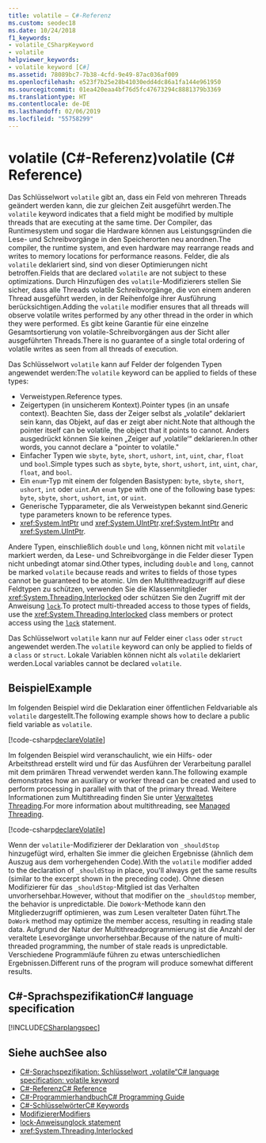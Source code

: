 ```yaml
---
title: volatile – C#-Referenz
ms.custom: seodec18
ms.date: 10/24/2018
f1_keywords:
- volatile_CSharpKeyword
- volatile
helpviewer_keywords:
- volatile keyword [C#]
ms.assetid: 78089bc7-7b38-4cfd-9e49-87ac036af009
ms.openlocfilehash: e523f7b25e28b41030edd4dc86a1fa144e961950
ms.sourcegitcommit: 01ea420eaa4bf76d5fc47673294c8881379b3369
ms.translationtype: HT
ms.contentlocale: de-DE
ms.lasthandoff: 02/06/2019
ms.locfileid: "55758299"
---
```

# <a name="volatile-c-reference"></a><span data-ttu-id="66b0a-102">volatile (C#-Referenz)</span><span class="sxs-lookup"><span data-stu-id="66b0a-102">volatile (C# Reference)</span></span>

<span data-ttu-id="66b0a-103">Das Schlüsselwort `volatile` gibt an, dass ein Feld von mehreren Threads geändert werden kann, die zur gleichen Zeit ausgeführt werden.</span><span class="sxs-lookup"><span data-stu-id="66b0a-103">The `volatile` keyword indicates that a field might be modified by multiple threads that are executing at the same time.</span></span> <span data-ttu-id="66b0a-104">Der Compiler, das Runtimesystem und sogar die Hardware können aus Leistungsgründen die Lese- und Schreibvorgänge in den Speicherorten neu anordnen.</span><span class="sxs-lookup"><span data-stu-id="66b0a-104">The compiler, the runtime system, and even hardware may rearrange reads and writes to memory locations for performance reasons.</span></span> <span data-ttu-id="66b0a-105">Felder, die als `volatile` deklariert sind, sind von dieser Optimierungen nicht betroffen.</span><span class="sxs-lookup"><span data-stu-id="66b0a-105">Fields that are declared `volatile` are not subject to these optimizations.</span></span> <span data-ttu-id="66b0a-106">Durch Hinzufügen des `volatile`-Modifizierers stellen Sie sicher, dass alle Threads volatile Schreibvorgänge, die von einem anderen Thread ausgeführt werden, in der Reihenfolge ihrer Ausführung berücksichtigen.</span><span class="sxs-lookup"><span data-stu-id="66b0a-106">Adding the `volatile` modifier ensures that all threads will observe volatile writes performed by any other thread in the order in which they were performed.</span></span> <span data-ttu-id="66b0a-107">Es gibt keine Garantie für eine einzelne Gesamtsortierung von volatile-Schreibvorgängen aus der Sicht aller ausgeführten Threads.</span><span class="sxs-lookup"><span data-stu-id="66b0a-107">There is no guarantee of a single total ordering of volatile writes as seen from all threads of execution.</span></span>

<span data-ttu-id="66b0a-108">Das Schlüsselwort `volatile` kann auf Felder der folgenden Typen angewendet werden:</span><span class="sxs-lookup"><span data-stu-id="66b0a-108">The `volatile` keyword can be applied to fields of these types:</span></span>

- <span data-ttu-id="66b0a-109">Verweistypen.</span><span class="sxs-lookup"><span data-stu-id="66b0a-109">Reference types.</span></span>
- <span data-ttu-id="66b0a-110">Zeigertypen (in unsicherem Kontext).</span><span class="sxs-lookup"><span data-stu-id="66b0a-110">Pointer types (in an unsafe context).</span></span> <span data-ttu-id="66b0a-111">Beachten Sie, dass der Zeiger selbst als „volatile“ deklariert sein kann, das Objekt, auf das er zeigt aber nicht.</span><span class="sxs-lookup"><span data-stu-id="66b0a-111">Note that although the pointer itself can be volatile, the object that it points to cannot.</span></span> <span data-ttu-id="66b0a-112">Anders ausgedrückt können Sie keinen „Zeiger auf ‚volatile‘“ deklarieren.</span><span class="sxs-lookup"><span data-stu-id="66b0a-112">In other words, you cannot declare a "pointer to volatile."</span></span>
- <span data-ttu-id="66b0a-113">Einfacher Typen wie `sbyte`, `byte`, `short`, `ushort`, `int`, `uint`, `char`, `float` und `bool`.</span><span class="sxs-lookup"><span data-stu-id="66b0a-113">Simple types such as `sbyte`, `byte`, `short`, `ushort`, `int`, `uint`, `char`, `float`, and `bool`.</span></span>
- <span data-ttu-id="66b0a-114">Ein `enum`-Typ mit einem der folgenden Basistypen: `byte`, `sbyte`, `short`, `ushort`, `int` oder `uint`.</span><span class="sxs-lookup"><span data-stu-id="66b0a-114">An `enum` type with one of the following base types: `byte`, `sbyte`, `short`, `ushort`, `int`, or `uint`.</span></span>
- <span data-ttu-id="66b0a-115">Generische Typparameter, die als Verweistypen bekannt sind.</span><span class="sxs-lookup"><span data-stu-id="66b0a-115">Generic type parameters known to be reference types.</span></span>
- <span data-ttu-id="66b0a-116"><xref:System.IntPtr> und <xref:System.UIntPtr>.</span><span class="sxs-lookup"><span data-stu-id="66b0a-116"><xref:System.IntPtr> and <xref:System.UIntPtr>.</span></span>

<span data-ttu-id="66b0a-117">Andere Typen, einschließlich `double` und `long`, können nicht mit `volatile` markiert werden, da Lese- und Schreibvorgänge in die Felder dieser Typen nicht unbedingt atomar sind.</span><span class="sxs-lookup"><span data-stu-id="66b0a-117">Other types, including `double` and `long`, cannot be marked `volatile` because reads and writes to fields of those types cannot be guaranteed to be atomic.</span></span> <span data-ttu-id="66b0a-118">Um den Multithreadzugriff auf diese Feldtypen zu schützen, verwenden Sie die Klassenmitglieder <xref:System.Threading.Interlocked> oder schützen Sie den Zugriff mit der Anweisung [`lock`](lock-statement.md).</span><span class="sxs-lookup"><span data-stu-id="66b0a-118">To protect multi-threaded access to those types of fields, use the <xref:System.Threading.Interlocked> class members or protect access using the [`lock`](lock-statement.md) statement.</span></span>

<span data-ttu-id="66b0a-119">Das Schlüsselwort `volatile` kann nur auf Felder einer `class` oder `struct` angewendet werden.</span><span class="sxs-lookup"><span data-stu-id="66b0a-119">The `volatile` keyword can only be applied to fields of a `class` or `struct`.</span></span> <span data-ttu-id="66b0a-120">Lokale Variablen können nicht als `volatile` deklariert werden.</span><span class="sxs-lookup"><span data-stu-id="66b0a-120">Local variables cannot be declared `volatile`.</span></span>

## <a name="example"></a><span data-ttu-id="66b0a-121">Beispiel</span><span class="sxs-lookup"><span data-stu-id="66b0a-121">Example</span></span>

<span data-ttu-id="66b0a-122">Im folgenden Beispiel wird die Deklaration einer öffentlichen Feldvariable als `volatile` dargestellt.</span><span class="sxs-lookup"><span data-stu-id="66b0a-122">The following example shows how to declare a public field variable as `volatile`.</span></span>

[!code-csharp[declareVolatile](~/samples/snippets/csharp/language-reference/keywords/volatile/Program.cs#Declaration)]

<span data-ttu-id="66b0a-123">Im folgenden Beispiel wird veranschaulicht, wie ein Hilfs- oder Arbeitsthread erstellt wird und für das Ausführen der Verarbeitung parallel mit dem primären Thread verwendet werden kann.</span><span class="sxs-lookup"><span data-stu-id="66b0a-123">The following example demonstrates how an auxiliary or worker thread can be created and used to perform processing in parallel with that of the primary thread.</span></span> <span data-ttu-id="66b0a-124">Weitere Informationen zum Multithreading finden Sie unter [Verwaltetes Threading](../../../standard/threading/index.md).</span><span class="sxs-lookup"><span data-stu-id="66b0a-124">For more information about multithreading, see [Managed Threading](../../../standard/threading/index.md).</span></span>

[!code-csharp[declareVolatile](~/samples/snippets/csharp/language-reference/keywords/volatile/Program.cs#Volatile)]

<span data-ttu-id="66b0a-125">Wenn der `volatile`-Modifizierer der Deklaration von `_shouldStop` hinzugefügt wird, erhalten Sie immer die gleichen Ergebnisse (ähnlich dem Auszug aus dem vorhergehenden Code).</span><span class="sxs-lookup"><span data-stu-id="66b0a-125">With the `volatile` modifier added to the declaration of `_shouldStop` in place, you'll always get the same results (similar to the excerpt shown in the preceding code).</span></span> <span data-ttu-id="66b0a-126">Ohne diesen Modifizierer für das `_shouldStop`-Mitglied ist das Verhalten unvorhersehbar.</span><span class="sxs-lookup"><span data-stu-id="66b0a-126">However, without that modifier on the `_shouldStop` member, the behavior is unpredictable.</span></span> <span data-ttu-id="66b0a-127">Die `DoWork`-Methode kann den Mitgliederzugriff optimieren, was zum Lesen veralteter Daten führt.</span><span class="sxs-lookup"><span data-stu-id="66b0a-127">The `DoWork` method may optimize the member access, resulting in reading stale data.</span></span> <span data-ttu-id="66b0a-128">Aufgrund der Natur der Multithreadprogrammierung ist die Anzahl der veraltete Lesevorgänge unvorhersehbar.</span><span class="sxs-lookup"><span data-stu-id="66b0a-128">Because of the nature of multi-threaded programming, the number of stale reads is unpredictable.</span></span> <span data-ttu-id="66b0a-129">Verschiedene Programmläufe führen zu etwas unterschiedlichen Ergebnissen.</span><span class="sxs-lookup"><span data-stu-id="66b0a-129">Different runs of the program will produce somewhat different results.</span></span>

## <a name="c-language-specification"></a><span data-ttu-id="66b0a-130">C#-Sprachspezifikation</span><span class="sxs-lookup"><span data-stu-id="66b0a-130">C# language specification</span></span>

[!INCLUDE[CSharplangspec](~/includes/csharplangspec-md.md)]

## <a name="see-also"></a><span data-ttu-id="66b0a-131">Siehe auch</span><span class="sxs-lookup"><span data-stu-id="66b0a-131">See also</span></span>

- [<span data-ttu-id="66b0a-132">C#-Sprachspezifikation: Schlüsselwort „volatile“</span><span class="sxs-lookup"><span data-stu-id="66b0a-132">C# language specification: volatile keyword</span></span>](../../../../_csharplang/spec/classes.md#volatile-fields)
- [<span data-ttu-id="66b0a-133">C#-Referenz</span><span class="sxs-lookup"><span data-stu-id="66b0a-133">C# Reference</span></span>](../index.md)
- [<span data-ttu-id="66b0a-134">C#-Programmierhandbuch</span><span class="sxs-lookup"><span data-stu-id="66b0a-134">C# Programming Guide</span></span>](../../programming-guide/index.md)
- [<span data-ttu-id="66b0a-135">C#-Schlüsselwörter</span><span class="sxs-lookup"><span data-stu-id="66b0a-135">C# Keywords</span></span>](index.md)
- [<span data-ttu-id="66b0a-136">Modifizierer</span><span class="sxs-lookup"><span data-stu-id="66b0a-136">Modifiers</span></span>](modifiers.md)
- [<span data-ttu-id="66b0a-137">lock-Anweisung</span><span class="sxs-lookup"><span data-stu-id="66b0a-137">lock statement</span></span>](lock-statement.md)
- <xref:System.Threading.Interlocked>